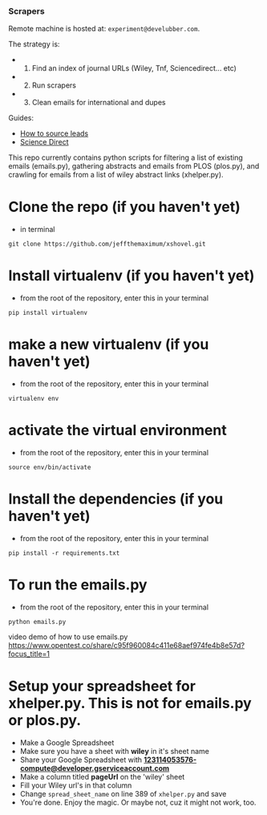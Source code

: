 ### Scrapers

Remote machine is hosted at: `experiment@develubber.com`.

The strategy is:
 - 1. Find an index of journal URLs (Wiley, Tnf, Sciencedirect... etc)
 - 2. Run scrapers
 - 3. Clean emails for international and dupes

Guides:
- [How to source leads](https://github.com/experiment/xshovel/wiki/How-to-source-leads)
- [Science Direct](https://github.com/experiment/xshovel/wiki/ScienceDirect-Scraper)


This repo currently contains python scripts for filtering a list of existing emails (emails.py), gathering abstracts and emails from PLOS (plos.py), and crawling for emails from a list of wiley abstract links (xhelper.py).

# Clone the repo (if you haven't yet)

- in terminal

```
git clone https://github.com/jeffthemaximum/xshovel.git
```

# Install virtualenv (if you haven't yet)

- from the root of the repository, enter this in your terminal

```
pip install virtualenv
```

# make a new virtualenv (if you haven't yet)

- from the root of the repository, enter this in your terminal

```
virtualenv env
```

# activate the virtual environment

- from the root of the repository, enter this in your terminal

```
source env/bin/activate
```

# Install the dependencies (if you haven't yet)

- from the root of the repository, enter this in your terminal

```
pip install -r requirements.txt
```

# To run the emails.py

- from the root of the repository, enter this in your terminal

```
python emails.py
```

video demo of how to use emails.py
https://www.opentest.co/share/c95f960084c411e68aef974fe4b8e57d?focus_title=1


# Setup your spreadsheet for xhelper.py. This is not for emails.py or plos.py.

- Make a Google Spreadsheet
- Make sure you have a sheet with **wiley** in it's sheet name
- Share your Google Spreadsheet with **123114053576-compute@developer.gserviceaccount.com**
- Make a column titled **pageUrl** on the 'wiley' sheet
- Fill your Wiley url's in that column
- Change `spread_sheet_name` on line 389 of `xhelper.py` and save
- You're done. Enjoy the magic. Or maybe not, cuz it might not work, too.
